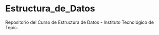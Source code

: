 # Estructura_de_Datos
Repositorio del Curso de Estructura de Datos - Instituto Tecnológico de Tepic.
